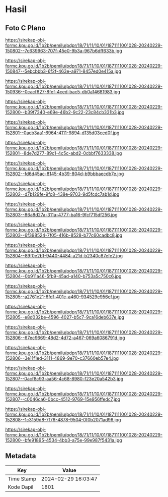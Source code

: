 # Hasil

## Foto C Plano

https://sirekap-obj-formc.kpu.go.id/1b2b/pemilu/pdpr/18/71/11/10/01/1871111001028-20240229-150802--7c639963-707f-45e0-9b3a-967b6dff633b.jpg

https://sirekap-obj-formc.kpu.go.id/1b2b/pemilu/pdpr/18/71/11/10/01/1871111001028-20240229-150847--5ebcbbb3-6f2f-463e-a971-8457ed0e415a.jpg

https://sirekap-obj-formc.kpu.go.id/1b2b/pemilu/pdpr/18/71/11/10/01/1871111001028-20240229-150936--0cacf627-8fef-4ced-bac5-db0a14681983.jpg

https://sirekap-obj-formc.kpu.go.id/1b2b/pemilu/pdpr/18/71/11/10/01/1871111001028-20240229-152800--b39f7340-e69e-46b2-9c22-23c84cb331b3.jpg

https://sirekap-obj-formc.kpu.go.id/1b2b/pemilu/pdpr/18/71/11/10/01/1871111001028-20240229-152801--0acb3aa1-6964-4111-9894-d135d03ced0f.jpg

https://sirekap-obj-formc.kpu.go.id/1b2b/pemilu/pdpr/18/71/11/10/01/1871111001028-20240229-152801--8de7d277-89c1-4c5c-abd2-0cbbf7633338.jpg

https://sirekap-obj-formc.kpu.go.id/1b2b/pemilu/pdpr/18/71/11/10/01/1871111001028-20240229-152802--fd6d45ac-8145-4b39-804d-b9bbbaecdb7e.jpg

https://sirekap-obj-formc.kpu.go.id/1b2b/pemilu/pdpr/18/71/11/10/01/1871111001028-20240229-152802--d7b129fe-9fc8-438e-9703-9d5fcdc7ab1d.jpg

https://sirekap-obj-formc.kpu.go.id/1b2b/pemilu/pdpr/18/71/11/10/01/1871111001028-20240229-152803--86a8d27a-311a-4777-ba16-9fcf715df256.jpg

https://sirekap-obj-formc.kpu.go.id/1b2b/pemilu/pdpr/18/71/11/10/01/1871111001028-20240229-152803--6f398524-7f05-416b-8528-b77c60cadbc8.jpg

https://sirekap-obj-formc.kpu.go.id/1b2b/pemilu/pdpr/18/71/11/10/01/1871111001028-20240229-152804--89f0e2b1-9440-4484-a21d-b2340c87efe2.jpg

https://sirekap-obj-formc.kpu.go.id/1b2b/pemilu/pdpr/18/71/11/10/01/1871111001028-20240229-152804--0b911a46-5fb9-45ad-a140-b753a5c750c6.jpg

https://sirekap-obj-formc.kpu.go.id/1b2b/pemilu/pdpr/18/71/11/10/01/1871111001028-20240229-152805--a2761e21-6fdf-401c-a460-934529e956ef.jpg

https://sirekap-obj-formc.kpu.go.id/1b2b/pemilu/pdpr/18/71/11/10/01/1871111001028-20240229-152805--e8d032be-4596-4027-b5c7-9ca16deb637e.jpg

https://sirekap-obj-formc.kpu.go.id/1b2b/pemilu/pdpr/18/71/11/10/01/1871111001028-20240229-152806--67ec9669-48d2-4d72-a467-069a6086791d.jpg

https://sirekap-obj-formc.kpu.go.id/1b2b/pemilu/pdpr/18/71/11/10/01/1871111001028-20240229-152806--3e11f1ed-3111-4869-9e70-c37660eb57e4.jpg

https://sirekap-obj-formc.kpu.go.id/1b2b/pemilu/pdpr/18/71/11/10/01/1871111001028-20240229-152807--0acf8c93-aa56-4c68-8980-f23e20a542b3.jpg

https://sirekap-obj-formc.kpu.go.id/1b2b/pemilu/pdpr/18/71/11/10/01/1871111001028-20240229-152807--c0046ca6-0bcc-4512-9769-15e956ffedc7.jpg

https://sirekap-obj-formc.kpu.go.id/1b2b/pemilu/pdpr/18/71/11/10/01/1871111001028-20240229-152808--1c3159d8-7f76-4878-9504-0f0b2071ad96.jpg

https://sirekap-obj-formc.kpu.go.id/1b2b/pemilu/pdpr/18/71/11/10/01/1871111001028-20240229-152800--bfe91895-4534-4bb3-a75e-99e987f5431a.jpg


## Metadata

| Key        | Value               |
| ---------- | ------------------- |
| Time Stamp | 2024-02-29 16:03:47 |
| Kode Dapil | 1801                |



